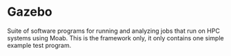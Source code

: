 Gazebo
======

 Suite of software programs for running and analyzing jobs that run on HPC systems using Moab. This is the framework only, it only contains one simple example test program. 
